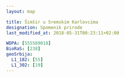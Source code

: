 ```yaml
---
layout: map

title: Šimšir u Sremskim Karlovcima
designation: Spomenik prirode
last_modified_at: 2018-05-31T00:23:11+02:00

WDPA: [555589018]
BioRaS: [238]
geoSrbija:
  L1_182: [55]
  L1_302: [19]
---
```

